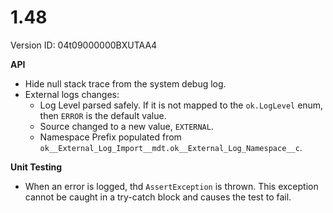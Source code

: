 # 1.48

Version ID: 04t09000000BXUTAA4

**API**

-   Hide null stack trace from the system debug log.
-   External logs changes:
    -   Log Level parsed safely. If it is not mapped to the `ok.LogLevel` enum,
        then `ERROR` is the default value.
    -   Source changed to a new value, `EXTERNAL`.
    -   Namespace Prefix populated from
        `ok__External_Log_Import__mdt.ok__External_Log_Namespace__c`.

**Unit Testing**

-   When an error is logged, thd `AssertException` is thrown. This exception
    cannot be caught in a try-catch block and causes the test to fail.

